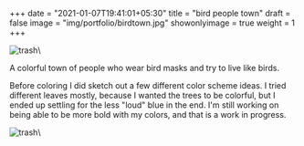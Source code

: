 +++
date = "2021-01-07T19:41:01+05:30"
title = "bird people town"
draft = false
image = "img/portfolio/birdtown.jpg"
showonlyimage = true
weight = 1
+++

![trash](/img/portfolio/birdtown.jpg)\

A colorful town of people who wear bird masks and try to live like birds.

Before coloring I did sketch out a few different color scheme ideas. I tried different leaves mostly, because I wanted the trees to be colorful, but I ended up settling for the less "loud" blue in the end. I'm still working on being able to be more bold with my colors, and that is a work in progress.

![trash](/img/extra/birdtown_ex0.jpg)\
